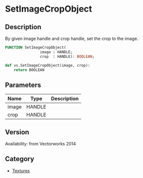 # SetImageCropObject

## Description
By given image handle and crop handle, set the crop to the image.

```pascal
FUNCTION SetImageCropObject(
				image : HANDLE;
				crop  : HANDLE): BOOLEAN;
```

```python
def vs.SetImageCropObject(image, crop):
    return BOOLEAN
```

## Parameters
|Name|Type|Description|
|---|---|---|
|image|HANDLE|   |
|crop|HANDLE|   |

## Version
Availability: from Vectorworks 2014

## Category
* [Textures](../Categories/Textures.md)
